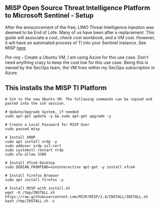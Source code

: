 ## MISP Open Source Threat Intelligence Platform to Microsoft Sentinel - Setup ##

After the announcement of the free, LIMO Threat Intelligence injestion was deemed to be End of Lofe. Many of us have been after a replacement. This guide will associate a cost, check cost workbook, and a VM cost. However, it will have an automated process of TI into your Sentinel instance. See MISP [here](https://www.misp-project.org/).


*Pre-req* - Create a Ubuntu VM, I am using Azure for this use case. Don't need anything crazy to keep the cost low for this use case. Being this is owned by the SecOps team, the VM lives within my SecOps subscription in Azure.

## This installs the MISP TI Platform


```
# Ssh to the new Ubuntu VM. The following commands can be copied and pasted into the ssh session.

# Update/Upgrade System, if needed
sudo apt-get update -y && sudo apt-get upgrade -y

# Create a Local Password for MISP User
sudo passwd misp

# Install XRDP
sudo apt install xrdp -y
sudo adduser xrdp ssl-cert
sudo systemctl restart xrdp
sudo ufw allow 3389

# Install Xfce4 Desktop
sudo DEBIAN_FRONTEND=noninteractive apt-get -y install xfce4

# Install Firefox Browser
sudo apt install firefox -y

# Install MISP with install.sh
wget -O /tmp/INSTALL.sh https://raw.githubusercontent.com/MISP/MISP/2.4/INSTALL/INSTALL.sh
bash /tmp/INSTALL.sh -c

```
